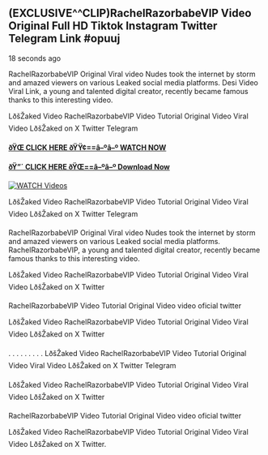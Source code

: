## (EXCLUSIVE^^CLIP)RachelRazorbabeVIP Video Original Full HD Tiktok Instagram Twitter Telegram Link #opuuj

18 seconds ago

RachelRazorbabeVIP Original Viral video Nudes took the internet by storm and amazed viewers on various Leaked social media platforms. Desi Video Viral Link, a young and talented digital creator, recently became famous thanks to this interesting video.

LðšŽaked Video RachelRazorbabeVIP Video Tutorial Original Video Viral Video LðšŽaked on X Twitter Telegram

**[ðŸŒ CLICK HERE ðŸŸ¢==â–ºâ–º WATCH NOW](https://clips-mediaa.blogspot.com/2025/02/video-viral-download.html)**

**[ðŸ”´ CLICK HERE ðŸŒ==â–ºâ–º Download Now](https://clips-mediaa.blogspot.com/2025/02/video-viral-download.html)**

[![WATCH Videos](https://i.imgur.com/dJHk4Zq.gif)](https://clips-mediaa.blogspot.com/2025/02/video-viral-download.html)

LðšŽaked Video RachelRazorbabeVIP Video Tutorial Original Video Viral Video LðšŽaked on X Twitter Telegram

RachelRazorbabeVIP Original Viral video Nudes took the internet by storm and amazed viewers on various Leaked social media platforms. RachelRazorbabeVIP, a young and talented digital creator, recently became famous thanks to this interesting video.

LðšŽaked Video RachelRazorbabeVIP Video Tutorial Original Video Viral Video LðšŽaked on X Twitter

RachelRazorbabeVIP Video Tutorial Original Video video oficial twitter

LðšŽaked Video RachelRazorbabeVIP Video Tutorial Original Video Viral Video LðšŽaked on X Twitter

. . . . . . . . . LðšŽaked Video RachelRazorbabeVIP Video Tutorial Original Video Viral Video LðšŽaked on X Twitter Telegram

LðšŽaked Video RachelRazorbabeVIP Video Tutorial Original Video Viral Video LðšŽaked on X Twitter

RachelRazorbabeVIP Video Tutorial Original Video video oficial twitter

LðšŽaked Video RachelRazorbabeVIP Video Tutorial Original Video Viral Video LðšŽaked on X Twitter.